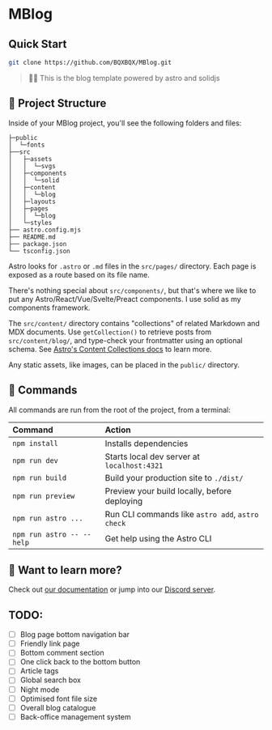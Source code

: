 # MBlog

## Quick Start

```sh
git clone https://github.com/BQXBQX/MBlog.git
```

> 🧑‍🚀 This is the blog template powered by astro and solidjs

## 🚀 Project Structure

Inside of your MBlog project, you'll see the following folders and files:

```text
├─public
│  └─fonts
├──src
│   ├─assets
│   │  └─svgs
│   ├─components
│   │  └─solid
│   ├─content
│   │  └─blog
│   ├─layouts
│   ├─pages
│   │  └─blog
│   └─styles
├── astro.config.mjs
├── README.md
├── package.json
└── tsconfig.json
```

Astro looks for `.astro` or `.md` files in the `src/pages/` directory. Each page is exposed as a route based on its file name.

There's nothing special about `src/components/`, but that's where we like to put any Astro/React/Vue/Svelte/Preact components. I use solid as my components framework.

The `src/content/` directory contains "collections" of related Markdown and MDX documents. Use `getCollection()` to retrieve posts from `src/content/blog/`, and type-check your frontmatter using an optional schema. See [Astro's Content Collections docs](https://docs.astro.build/en/guides/content-collections/) to learn more.

Any static assets, like images, can be placed in the `public/` directory.

## 🧞 Commands

All commands are run from the root of the project, from a terminal:

| Command                   | Action                                           |
| :------------------------ | :----------------------------------------------- |
| `npm install`             | Installs dependencies                            |
| `npm run dev`             | Starts local dev server at `localhost:4321`      |
| `npm run build`           | Build your production site to `./dist/`          |
| `npm run preview`         | Preview your build locally, before deploying     |
| `npm run astro ...`       | Run CLI commands like `astro add`, `astro check` |
| `npm run astro -- --help` | Get help using the Astro CLI                     |

## 👀 Want to learn more?

Check out [our documentation](https://docs.astro.build) or jump into our [Discord server](https://astro.build/chat).

## TODO:

- [ ] Blog page bottom navigation bar
- [ ] Friendly link page
- [ ] Bottom comment section
- [ ] One click back to the bottom button
- [ ] Article tags
- [ ] Global search box
- [ ] Night mode
- [ ] Optimised font file size
- [ ] Overall blog catalogue
- [ ] Back-office management system

